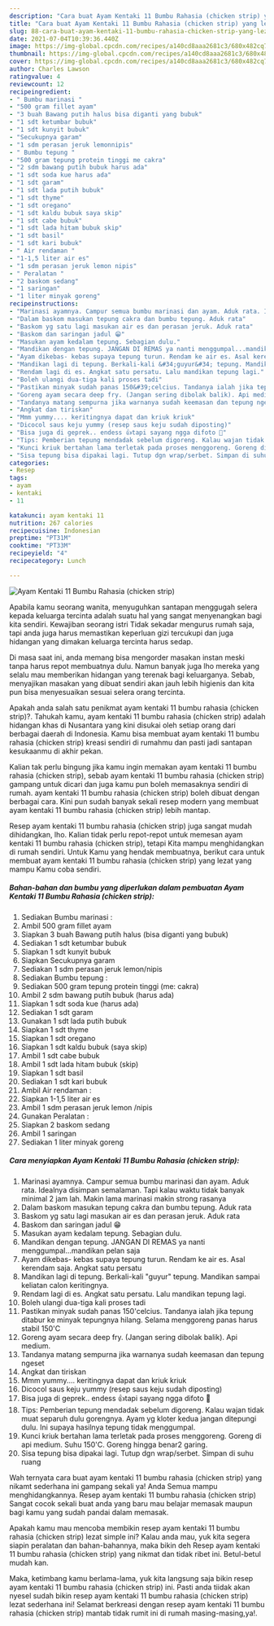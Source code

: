 ```yaml
---
description: "Cara buat Ayam Kentaki 11 Bumbu Rahasia (chicken strip) yang lezat Untuk Jualan"
title: "Cara buat Ayam Kentaki 11 Bumbu Rahasia (chicken strip) yang lezat Untuk Jualan"
slug: 88-cara-buat-ayam-kentaki-11-bumbu-rahasia-chicken-strip-yang-lezat-untuk-jualan
date: 2021-07-04T10:39:36.440Z
image: https://img-global.cpcdn.com/recipes/a140cd8aaa2681c3/680x482cq70/ayam-kentaki-11-bumbu-rahasia-chicken-strip-foto-resep-utama.jpg
thumbnail: https://img-global.cpcdn.com/recipes/a140cd8aaa2681c3/680x482cq70/ayam-kentaki-11-bumbu-rahasia-chicken-strip-foto-resep-utama.jpg
cover: https://img-global.cpcdn.com/recipes/a140cd8aaa2681c3/680x482cq70/ayam-kentaki-11-bumbu-rahasia-chicken-strip-foto-resep-utama.jpg
author: Charles Lawson
ratingvalue: 4
reviewcount: 12
recipeingredient:
- " Bumbu marinasi "
- "500 gram fillet ayam"
- "3 buah Bawang putih halus bisa diganti yang bubuk"
- "1 sdt ketumbar bubuk"
- "1 sdt kunyit bubuk"
- "Secukupnya garam"
- "1 sdm perasan jeruk lemonnipis"
- " Bumbu tepung "
- "500 gram tepung protein tinggi me cakra"
- "2 sdm bawang putih bubuk harus ada"
- "1 sdt soda kue harus ada"
- "1 sdt garam"
- "1 sdt lada putih bubuk"
- "1 sdt thyme"
- "1 sdt oregano"
- "1 sdt kaldu bubuk saya skip"
- "1 sdt cabe bubuk"
- "1 sdt lada hitam bubuk skip"
- "1 sdt basil"
- "1 sdt kari bubuk"
- " Air rendaman "
- "1-1,5 liter air es"
- "1 sdm perasan jeruk lemon nipis"
- " Peralatan "
- "2 baskom sedang"
- "1 saringan"
- "1 liter minyak goreng"
recipeinstructions:
- "Marinasi ayamnya. Campur semua bumbu marinasi dan ayam. Aduk rata. Idealnya disimpan semalaman. Tapi kalau waktu tidak banyak minimal 2 jam lah. Makin lama marinasi makin strong rasanya"
- "Dalam baskom masukan tepung cakra dan bumbu tepung. Aduk rata"
- "Baskom yg satu lagi masukan air es dan perasan jeruk. Aduk rata"
- "Baskom dan saringan jadul 😁"
- "Masukan ayam kedalam tepung. Sebagian dulu."
- "Mandikan dengan tepung. JANGAN DI REMAS ya nanti menggumpal...mandikan pelan saja"
- "Ayam dikebas- kebas supaya tepung turun. Rendam ke air es. Asal kerendam saja. Angkat satu persatu"
- "Mandikan lagi di tepung. Berkali-kali &#34;guyur&#34; tepung. Mandikan sampai keliatan calon keritingnya."
- "Rendam lagi di es. Angkat satu persatu. Lalu mandikan tepung lagi."
- "Boleh ulangi dua-tiga kali proses tadi"
- "Pastikan minyak sudah panas 150&#39;celcius. Tandanya ialah jika tepung ditabur ke minyak tepungnya hilang. Selama menggoreng panas harus stabil 150&#39;C"
- "Goreng ayam secara deep fry. (Jangan sering dibolak balik). Api medium."
- "Tandanya matang sempurna jika warnanya sudah keemasan dan tepung ngeset"
- "Angkat dan tiriskan"
- "Mmm yummy.... keritingnya dapat dan kriuk kriuk"
- "Dicocol saus keju yummy (resep saus keju sudah diposting)"
- "Bisa juga di geprek.. endess 👍tapi sayang ngga difoto 🙁"
- "Tips: Pemberian tepung mendadak sebelum digoreng. Kalau wajan tidak muat separuh dulu gorengnya. Ayam yg kloter kedua jangan ditepungi dulu. Ini supaya hasilnya tepung tidak menggumpal."
- "Kunci kriuk bertahan lama terletak pada proses menggoreng. Goreng di api medium. Suhu 150&#39;C. Goreng hingga benar2 garing."
- "Sisa tepung bisa dipakai lagi. Tutup dgn wrap/serbet. Simpan di suhu ruang"
categories:
- Resep
tags:
- ayam
- kentaki
- 11

katakunci: ayam kentaki 11 
nutrition: 267 calories
recipecuisine: Indonesian
preptime: "PT31M"
cooktime: "PT33M"
recipeyield: "4"
recipecategory: Lunch

---
```



![Ayam Kentaki 11 Bumbu Rahasia (chicken strip)](https://img-global.cpcdn.com/recipes/a140cd8aaa2681c3/680x482cq70/ayam-kentaki-11-bumbu-rahasia-chicken-strip-foto-resep-utama.jpg)

Apabila kamu seorang wanita, menyuguhkan santapan menggugah selera kepada keluarga tercinta adalah suatu hal yang sangat menyenangkan bagi kita sendiri. Kewajiban seorang istri Tidak sekadar mengurus rumah saja, tapi anda juga harus memastikan keperluan gizi tercukupi dan juga hidangan yang dimakan keluarga tercinta harus sedap.

Di masa  saat ini, anda memang bisa mengorder masakan instan meski tanpa harus repot membuatnya dulu. Namun banyak juga lho mereka yang selalu mau memberikan hidangan yang terenak bagi keluarganya. Sebab, menyajikan masakan yang dibuat sendiri akan jauh lebih higienis dan kita pun bisa menyesuaikan sesuai selera orang tercinta. 



Apakah anda salah satu penikmat ayam kentaki 11 bumbu rahasia (chicken strip)?. Tahukah kamu, ayam kentaki 11 bumbu rahasia (chicken strip) adalah hidangan khas di Nusantara yang kini disukai oleh setiap orang dari berbagai daerah di Indonesia. Kamu bisa membuat ayam kentaki 11 bumbu rahasia (chicken strip) kreasi sendiri di rumahmu dan pasti jadi santapan kesukaanmu di akhir pekan.

Kalian tak perlu bingung jika kamu ingin memakan ayam kentaki 11 bumbu rahasia (chicken strip), sebab ayam kentaki 11 bumbu rahasia (chicken strip) gampang untuk dicari dan juga kamu pun boleh memasaknya sendiri di rumah. ayam kentaki 11 bumbu rahasia (chicken strip) boleh dibuat dengan berbagai cara. Kini pun sudah banyak sekali resep modern yang membuat ayam kentaki 11 bumbu rahasia (chicken strip) lebih mantap.

Resep ayam kentaki 11 bumbu rahasia (chicken strip) juga sangat mudah dihidangkan, lho. Kalian tidak perlu repot-repot untuk memesan ayam kentaki 11 bumbu rahasia (chicken strip), tetapi Kita mampu menghidangkan di rumah sendiri. Untuk Kamu yang hendak membuatnya, berikut cara untuk membuat ayam kentaki 11 bumbu rahasia (chicken strip) yang lezat yang mampu Kamu coba sendiri.

<!--inarticleads1-->

##### Bahan-bahan dan bumbu yang diperlukan dalam pembuatan Ayam Kentaki 11 Bumbu Rahasia (chicken strip):

1. Sediakan  Bumbu marinasi :
1. Ambil 500 gram fillet ayam
1. Siapkan 3 buah Bawang putih halus (bisa diganti yang bubuk)
1. Sediakan 1 sdt ketumbar bubuk
1. Siapkan 1 sdt kunyit bubuk
1. Siapkan Secukupnya garam
1. Sediakan 1 sdm perasan jeruk lemon/nipis
1. Sediakan  Bumbu tepung :
1. Sediakan 500 gram tepung protein tinggi (me: cakra)
1. Ambil 2 sdm bawang putih bubuk (harus ada)
1. Siapkan 1 sdt soda kue (harus ada)
1. Sediakan 1 sdt garam
1. Gunakan 1 sdt lada putih bubuk
1. Siapkan 1 sdt thyme
1. Siapkan 1 sdt oregano
1. Siapkan 1 sdt kaldu bubuk (saya skip)
1. Ambil 1 sdt cabe bubuk
1. Ambil 1 sdt lada hitam bubuk (skip)
1. Siapkan 1 sdt basil
1. Sediakan 1 sdt kari bubuk
1. Ambil  Air rendaman :
1. Siapkan 1-1,5 liter air es
1. Ambil 1 sdm perasan jeruk lemon /nipis
1. Gunakan  Peralatan :
1. Siapkan 2 baskom sedang
1. Ambil 1 saringan
1. Sediakan 1 liter minyak goreng




<!--inarticleads2-->

##### Cara menyiapkan Ayam Kentaki 11 Bumbu Rahasia (chicken strip):

1. Marinasi ayamnya. Campur semua bumbu marinasi dan ayam. Aduk rata. Idealnya disimpan semalaman. Tapi kalau waktu tidak banyak minimal 2 jam lah. Makin lama marinasi makin strong rasanya
1. Dalam baskom masukan tepung cakra dan bumbu tepung. Aduk rata
1. Baskom yg satu lagi masukan air es dan perasan jeruk. Aduk rata
1. Baskom dan saringan jadul 😁
1. Masukan ayam kedalam tepung. Sebagian dulu.
1. Mandikan dengan tepung. JANGAN DI REMAS ya nanti menggumpal...mandikan pelan saja
1. Ayam dikebas- kebas supaya tepung turun. Rendam ke air es. Asal kerendam saja. Angkat satu persatu
1. Mandikan lagi di tepung. Berkali-kali &#34;guyur&#34; tepung. Mandikan sampai keliatan calon keritingnya.
1. Rendam lagi di es. Angkat satu persatu. Lalu mandikan tepung lagi.
1. Boleh ulangi dua-tiga kali proses tadi
1. Pastikan minyak sudah panas 150&#39;celcius. Tandanya ialah jika tepung ditabur ke minyak tepungnya hilang. Selama menggoreng panas harus stabil 150&#39;C
1. Goreng ayam secara deep fry. (Jangan sering dibolak balik). Api medium.
1. Tandanya matang sempurna jika warnanya sudah keemasan dan tepung ngeset
1. Angkat dan tiriskan
1. Mmm yummy.... keritingnya dapat dan kriuk kriuk
1. Dicocol saus keju yummy (resep saus keju sudah diposting)
1. Bisa juga di geprek.. endess 👍tapi sayang ngga difoto 🙁
1. Tips: Pemberian tepung mendadak sebelum digoreng. Kalau wajan tidak muat separuh dulu gorengnya. Ayam yg kloter kedua jangan ditepungi dulu. Ini supaya hasilnya tepung tidak menggumpal.
1. Kunci kriuk bertahan lama terletak pada proses menggoreng. Goreng di api medium. Suhu 150&#39;C. Goreng hingga benar2 garing.
1. Sisa tepung bisa dipakai lagi. Tutup dgn wrap/serbet. Simpan di suhu ruang




Wah ternyata cara buat ayam kentaki 11 bumbu rahasia (chicken strip) yang nikamt sederhana ini gampang sekali ya! Anda Semua mampu menghidangkannya. Resep ayam kentaki 11 bumbu rahasia (chicken strip) Sangat cocok sekali buat anda yang baru mau belajar memasak maupun bagi kamu yang sudah pandai dalam memasak.

Apakah kamu mau mencoba membikin resep ayam kentaki 11 bumbu rahasia (chicken strip) lezat simple ini? Kalau anda mau, yuk kita segera siapin peralatan dan bahan-bahannya, maka bikin deh Resep ayam kentaki 11 bumbu rahasia (chicken strip) yang nikmat dan tidak ribet ini. Betul-betul mudah kan. 

Maka, ketimbang kamu berlama-lama, yuk kita langsung saja bikin resep ayam kentaki 11 bumbu rahasia (chicken strip) ini. Pasti anda tiidak akan nyesel sudah bikin resep ayam kentaki 11 bumbu rahasia (chicken strip) lezat sederhana ini! Selamat berkreasi dengan resep ayam kentaki 11 bumbu rahasia (chicken strip) mantab tidak rumit ini di rumah masing-masing,ya!.

